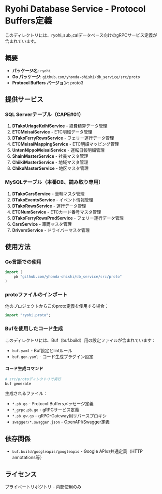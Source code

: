 # Ryohi Database Service - Protocol Buffers定義

このディレクトリには、ryohi_sub_calデータベース向けのgRPCサービス定義が含まれています。

## 概要

- **パッケージ名**: `ryohi`
- **Go パッケージ**: `github.com/yhonda-ohishi/db_service/src/proto`
- **Protocol Buffers バージョン**: proto3

## 提供サービス

### SQL Serverテーブル（CAPE#01）

1. **DTakoUriageKeihiService** - 経費精算データ管理
2. **ETCMeisaiService** - ETC明細データ管理
3. **DTakoFerryRowsService** - フェリー運行データ管理
4. **ETCMeisaiMappingService** - ETC明細マッピング管理
5. **UntenNippoMeisaiService** - 運転日報明細管理
6. **ShainMasterService** - 社員マスタ管理
7. **ChiikiMasterService** - 地域マスタ管理
8. **ChikuMasterService** - 地区マスタ管理

### MySQLテーブル（本番DB、読み取り専用）

1. **DTakoCarsService** - 車輌マスタ管理
2. **DTakoEventsService** - イベント情報管理
3. **DTakoRowsService** - 運行データ管理
4. **ETCNumService** - ETCカード番号マスタ管理
5. **DTakoFerryRowsProdService** - フェリー運行データ管理
6. **CarsService** - 車両マスタ管理
7. **DriversService** - ドライバーマスタ管理

## 使用方法

### Go言語での使用

```go
import (
    pb "github.com/yhonda-ohishi/db_service/src/proto"
)
```

### protoファイルのインポート

他のプロジェクトからこのproto定義を使用する場合：

```protobuf
import "ryohi.proto";
```

### Bufを使用したコード生成

このディレクトリには、Buf（buf.build）用の設定ファイルが含まれています：

- `buf.yaml` - Buf設定とlintルール
- `buf.gen.yaml` - コード生成プラグイン設定

#### コード生成コマンド

```bash
# src/protoディレクトリで実行
buf generate
```

生成されるファイル：
- `*.pb.go` - Protocol Buffersメッセージ定義
- `*_grpc.pb.go` - gRPCサービス定義
- `*.pb.gw.go` - gRPC-Gateway用リバースプロキシ
- `swagger/*.swagger.json` - OpenAPI/Swagger定義

## 依存関係

- `buf.build/googleapis/googleapis` - Google APIの共通定義（HTTP annotations等）

## ライセンス

プライベートリポジトリ - 内部使用のみ
